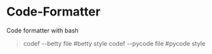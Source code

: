 # Code-Formatter
Code formatter with bash
> codef --betty file #betty style
> codef --pycode file #pycode style
